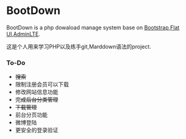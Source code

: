 # BootDown #

BootDown is a php dowaload manage system base on [Bootstrap](http://getbootstrap.com/),[Flat UI](http://designmodo.github.io/Flat-UI/),[AdminLTE](https://github.com/almasaeed2010/AdminLTE).

这是个人用来学习PHP以及练手git,Marddown语法的project.
### To-Do ###

* ~~搜索~~
* 限制注册会员可以下载
* 修改网站信息功能
* ~~完成后台分类管理~~
* ~~下载管理~~
* 前台分页功能
* 微博登陆
* 更安全的登录验证
 

 